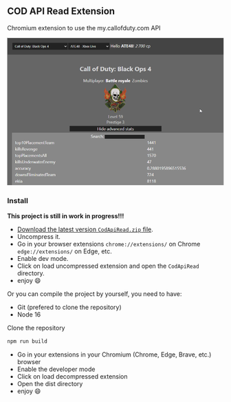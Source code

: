 ## COD API Read Extension

Chromium extension to use the my.callofduty.com API

![Demo](docs/demo1.png)

### Install

**This project is still in work in progress!!!**

- [Download the latest version `CodApiRead.zip` file](https://github.com/ate47/CodExtension/releases).
- Uncompress it.
- Go in your browser extensions `chrome://extensions/` on Chrome `edge://extensions/` on Edge, etc.
- Enable dev mode.
- Click on load uncompressed extension and open the `CodApiRead` directory.
- enjoy 😄

Or you can compile the project by yourself, you need to have:

- Git (prefered to clone the repository)
- Node 16

Clone the repository

```powershell
npm run build
```

- Go in your extensions in your Chromium (Chrome, Edge, Brave, etc.) browser
- Enable the developer mode
- Click on load decompressed extension
- Open the dist directory
- enjoy 😄
